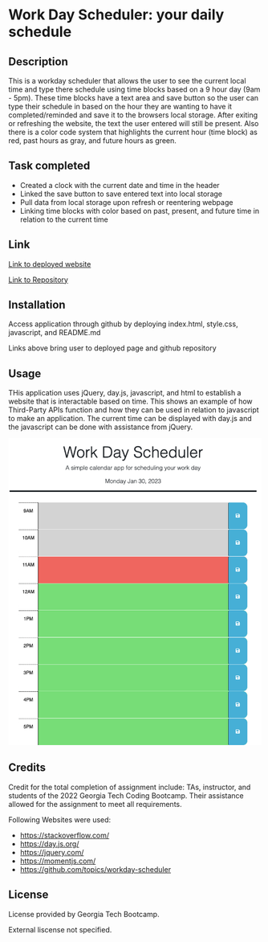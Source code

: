 # Work Day Scheduler: your daily schedule

## Description

This is a workday scheduler that allows the user to see the current local time and type there schedule using time blocks based on a 9 hour day (9am - 5pm). These time blocks have a text area and save button so the user can type their schedule in based on the hour they are wanting to have it completed/reminded and save it to the browsers local storage. After exiting or refreshing the website, the text the user entered will still be present. Also there is a color code system that highlights the current hour (time block) as red, past hours as gray, and future hours as green.


## Task completed

- Created a clock with the current date and time in the header
- Linked the save button to save entered text into local storage
- Pull data from local storage upon refresh or reentering webpage
- Linking time blocks with color based on past, present, and future time in relation to the current time

## Link

[Link to deployed website]()

[Link to Repository](https://github.com/AaronDreyer/your-daily-schedule)


## Installation

Access application through github by deploying index.html, style.css, javascript, and README.md

Links above bring user to deployed page and github repository

## Usage

THis application uses jQuery, day.js, javascript, and html to establish a website that is interactable based on time. This shows an example of how Third-Party APIs function and how they can be used in relation to javascript to make an application. The current time can be displayed with day.js and the javascript can be done with assistance from jQuery.

![alt text](Assets/images/_Users_aaronottaway_Desktop_Module-5-Challenge_your-daily-schedule_index.html.png)

## Credits

Credit for the total completion of assignment include: TAs, instructor, and students of the 2022 Georgia Tech Coding Bootcamp. Their assistance allowed for the assignment to meet all requirements.

Following Websites were used:

- https://stackoverflow.com/
- https://day.js.org/
- https://jquery.com/
- https://momentjs.com/
- https://github.com/topics/workday-scheduler

## License

License provided by Georgia Tech Bootcamp.

External liscense not specified.

